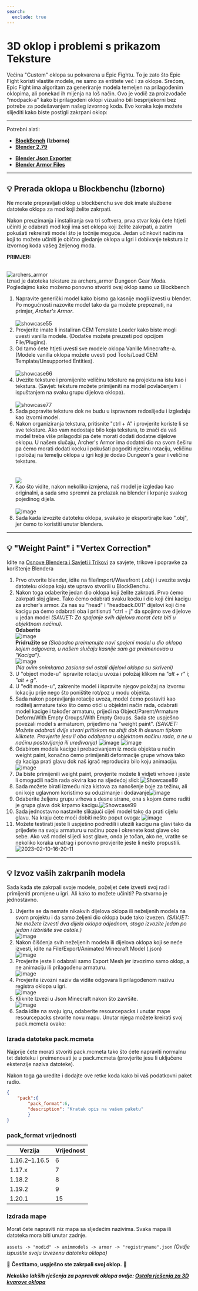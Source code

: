 ```yaml
---
search:
  exclude: true
---
```

# 3D oklop i problemi s prikazom Teksture

Većina "Custom" oklopa su pokvarena u Epic Fightu. To je zato što Epic Fight koristi vlastite modele, ne samo za entitete već i za oklope. Srećom, Epic Fight ima algoritam za generiranje modela temeljen na prilagođenim oklopima, ali ponekad ih mijenja na loš način. Ovo je vodič za proizvođače "modpack-a" kako bi prilagođeni oklopi vizualno bili besprijekorni bez potrebe za podešavanjem našeg izvornog koda. Evo koraka koje možete slijediti kako biste postigli zakrpani oklop:

***
Potrebni alati:<br>

* **[BlockBench](https://www.blockbench.net/) (Izborno)**<br>
* **[Blender 2.79](https://download.blender.org/release/Blender2.79/)**<br>
- **[Blender Json Exporter](https://github.com/Yesssssman/blender-json-exporter)**<br>
- **[Blender Armor Files](https://drive.google.com/file/d/15xYnpmkmlJaEnw3Y7bykpqmjx1Rr9Koh/view?usp=share_link)**<br>

***
## 💡 Prerada oklopa u Blockbenchu (Izborno)
Ne morate prepravljati oklop u blockbenchu sve dok imate službene datoteke oklopa za mod koji želite zakrpati.

Nakon preuzimanja i instaliranja sva tri softvera, prva stvar koju ćete htjeti učiniti je odabrati mod koji ima set oklopa koji želite zakrpati, a zatim pokušati rekreirati model što je točnije moguće. Jedan učinkovit način na koji to možete učiniti je obično gledanje oklopa u Igri i dobivanje tekstura iz izvornog koda vašeg željenog moda.

 **PRIMJER:**

<br>![archers_armor](https://user-images.githubusercontent.com/77132244/215155978-874a293e-71ea-4690-adf3-059e45a37ed8.png) <br>Iznad je datoteka teksture za archers_armor Dungeon Gear Moda. Pogledajmo kako možemo ponovno stvoriti ovaj oklop samo uz Blockbench<br>
1. Napravite generički model kako bismo ga kasnije mogli izvesti u blender. Po mogućnosti nazovite model tako da ga možete prepoznati, na primjer, *Archer's Armor*.<br>  
   ![showcase55](https://user-images.githubusercontent.com/77132244/215159597-aac5fdb1-45f1-4084-8f18-50baae9df6f0.jpg)<br>
2. Provjerite imate li instaliran CEM Template Loader kako biste mogli uvesti vanilla modele. (Dodatke možete preuzeti pod opcijom File/Plugins).<br>
3. Od tamo ćete htjeti uvesti sve modele oklopa Vanille Minecrafte-a. (Modele vanilla oklopa možete uvesti pod Tools/Load CEM Template/Unsupported Entities).<br>  
   ![showcase66](https://user-images.githubusercontent.com/77132244/215161290-8ecb58ec-55e3-4297-8f46-48551a0769d7.jpg)<br>
4. Uvezite teksture i promijenite veličinu teksture na projektu na istu kao i tekstura. (Savjet: teksture možete primijeniti na model povlačenjem i ispuštanjem na svaku grupu dijelova oklopa).<br>  
   ![showcase77](https://user-images.githubusercontent.com/77132244/215230534-6eb84ed6-1afb-4a44-bdf2-3ef98bfccdc6.jpg)<br>
5. Sada popravite teksture dok ne budu u ispravnom redoslijedu i izgledaju kao izvorni model.<br>
6. Nakon organiziranja tekstura, pritisnite "ctrl + A" i provjerite koriste li se sve teksture. Ako vam nedostaje bilo koja tekstura, to znači da vaš model treba više prilagodbi pa ćete morati dodati dodatne dijelove oklopu. U našem slučaju, Archer's Armor ima dodatni dio na svom šeširu pa ćemo morati dodati kocku i pokušati pogoditi njezinu rotaciju, veličinu i položaj na temelju oklopa u igri koji je dodao Dungeon's gear i veličine teksture.<br>  
   <br>  <a href="url"><img src="https://user-images.githubusercontent.com/77132244/215236925-8fcf459a-e972-4f2d-b43d-65667ce39e1e.jpg" align="center" ></a><br>
7. Kao što vidite, nakon nekoliko izmjena, naš model je izgledao kao originalni, a sada smo spremni za prelazak na blender i krpanje svakog pojedinog dijela.<br>  
   ![image](https://user-images.githubusercontent.com/77132244/215238157-3ddd8369-6f04-48f5-8d95-0623d833b3be.png)<br>
8. Sada kada izvozite datoteku oklopa, svakako je eksportirajte kao ".obj", jer ćemo to koristiti unutar blendera.<br>

***
## 💡 "Weight Paint" i "Vertex Correction"
Idite na [Osnove Blendera i Savjeti i Trikovi](Blender_page3) za savjete, trikove i popravke za korištenje Blendera

1. Prvo otvorite blender, idite na file/import/Wavefront (.obj) i uvezite svoju datoteku oklopa koju ste upravo stvorili u BlockBenchu.
2. Nakon toga odaberite jedan dio oklopa koji želite zakrpati. Prvo ćemo zakrpati sloj glave. Tako ćemo odabrati svaku kocku i dio koji čini kacigu za archer's armor. Za nas su "head" i "headback.001" dijelovi koji čine kacigu pa ćemo odabrati oba i pritisnuti "ctrl + j" da spojimo sve dijelove u jedan model _(SAVJET: Za spajanje svih dijelova morat ćete biti u objektnom načinu)_.  
   **Odaberite**  
   ![image](https://user-images.githubusercontent.com/77132244/215290753-d88f7ed2-a32b-43bc-9e33-a35c273d04b9.png)  
   **Pridružite se** _(Slobodno preimenujte novi spojeni model u dio oklopa kojem odgovara, u našem slučaju kasnije sam ga preimenovao u "Kaciga")_.  
   ![image](https://user-images.githubusercontent.com/77132244/215290768-f91985a4-31a5-4606-bd25-91b150ba0119.png)  
   _(Na ovim snimkama zaslona svi ostali dijelovi oklopa su skriveni)_
3. U "object mode-u" ispravite rotaciju uvoza i položaj klikom na _"alt + r"_ i; _"alt + g"_.
4. U "edit mode-u", zakrenite model i ispravite njegov položaj na izvornu lokaciju prije nego što poništite rot/poz u modu objekta.
5. Sada nakon popravljanja rotacije uvoza, model ćemo postaviti kao roditelj armature tako što ćemo otići u objektni način rada, odabrati model kacige i također armaturu, prijeći na Object/Parent/Armature Deform/With Empty Groups/With Empty Groups. Sada ste uspješno povezali model s armaturom, prijeđimo na "weight paint". _(SAVJET: Možete odabrati dvije stvari pritiskom na shift dok ih desnom tipkom kliknete. Provjerite jesu li oba odabrana u objektnom načinu rada, a ne u načinu postavljanja ili uređivanja)_ ![image](https://user-images.githubusercontent.com/77132244/218175943-dcde10ab-9f45-4fb3-a1ec-a2ec7f851483.png) ![image](https://user-images.githubusercontent.com/77132244/218176163-4972a8bf-a70d-4570-aafe-a0b9a0bbcb85.png)
6. Odabirom modela kacige i prebacivanjem iz moda objekta u način weight paint, konačno ćemo primijeniti deformacije grupe vrhova tako da kaciga prati glavu dok naš igrač reproducira bilo koju animaciju. ![image](https://user-images.githubusercontent.com/77132244/218176695-4cfafe68-7010-4450-a5f8-93e3dff1f3dd.png)
7. Da biste primijenili weight paint, provjerite možete li vidjeti vrhove i jeste li omogućili način rada okvira kao na sljedećoj slici: ![Showcase89](https://user-images.githubusercontent.com/77132244/218177435-f9d01478-fbe0-45f9-b754-adf5d2efa745.jpg)
8. Sada možete birati između niza kistova za nanošenje boje za težinu, ali oni koje uglavnom koristimo su oduzimanje i dodavanje![image](https://user-images.githubusercontent.com/77132244/218177593-95794246-6d9a-4caf-afa2-636b784b8d3a.png)
9. Odaberite željenu grupu vrhova s ​​desne strane, ona s kojom ćemo raditi je grupa glava dok krpamo kacigu.![Showcase99](https://user-images.githubusercontent.com/77132244/218178265-69388152-b465-45e5-8ccd-cfe3e430dfb7.jpg)
10. Sada jednostavno nastavite slikajući cijeli model tako da prati cijelu glavu. Na kraju ćete moći dobiti nešto poput ovoga: ![image](https://user-images.githubusercontent.com/77132244/218178527-210b4b77-5f16-4cf7-9310-6c2b3e2ce83a.png)
11. Možete testirati jeste li uspješno podredili i utezili kacigu na glavi tako da prijeđete na svoju armaturu u načinu poze i okrenete kost glave oko sebe. Ako vaš model slijedi kost glave, onda je točan, ako ne, vratite se nekoliko koraka unatrag i ponovno provjerite jeste li nešto propustili. ![2023-02-10-16-20-11](https://user-images.githubusercontent.com/77132244/218179173-df15dcba-97fa-4081-ad1d-cf1ffbcd92e8.gif)
***
## 💡 Izvoz vaših zakrpanih modela
Sada kada ste zakrpali svoje modele, poželjet ćete izvesti svoj rad i primijeniti promjene u igri. Ali kako to možete učiniti? Pa stvarno je jednostavno.

1. Uvjerite se da nemate nikakvih dijelova oklopa ili neželjenih modela na svom projektu i da samo željeni dio oklopa bude tako izvezen. _(SAVJET: Ne možete izvesti dva dijela oklopa odjednom, stoga izvozite jedan po jedan i izbrišite sve ostale.)_  
   ![image](https://user-images.githubusercontent.com/77132244/218179518-18c8d979-68af-44ff-989a-aa55ebb6c239.png)
2. Nakon čišćenja svih neželjenih modela ili dijelova oklopa koji se neće izvesti, idite na File/Export/Animated Minecraft Model (.json)  
   ![image](https://user-images.githubusercontent.com/77132244/218179838-bbc7d557-8525-4ab8-beaf-41211bf334fd.png)
3. Provjerite jeste li odabrali samo Export Mesh jer izvozimo samo oklop, a ne animaciju ili prilagođenu armaturu.  
   ![image](https://user-images.githubusercontent.com/77132244/218179992-0f54bb48-99b6-45c2-8166-107668b200e7.png)
4. Provjerite izvozni naziv da vidite odgovara li prilagođenom nazivu registra oklopa u igri.  
   ![image](https://user-images.githubusercontent.com/77132244/218180136-b229edd0-3941-4a68-b82b-dfc0fcf80bca.png)
5. Kliknite Izvezi u Json Minecraft nakon što završite.  
   ![image](https://user-images.githubusercontent.com/77132244/218180246-7c04c4ad-ad96-4361-b43a-3ff434de419d.png)
6. Sada idite na svoju igru, odaberite resourcepacks i unutar mape resourcepacks stvorite novu mapu. Unutar njega možete kreirati svoj pack.mcmeta ovako:
### Izrada datoteke pack.mcmeta

Najprije ćete morati stvoriti pack.mcmeta tako što ćete napraviti normalnu txt datoteku i preimenovati je u pack.mcmeta (provjerite jesu li uključene ekstenzije naziva datoteke).

Nakon toga ga uredite i dodajte ove retke koda kako bi vaš podatkovni paket radio.
```JSON
{
    "pack":{
        "pack_format":6,
        "description": "Kratak opis na vašem paketu"
        }
}
```

### pack_format vrijednosti

| Verzija       | Vrijednost |
| ------------- | ---------- |
| 1.16.2–1.16.5 | 6          |
| 1.17.x        | 7          |
| 1.18.2        | 8          |
| 1.19.2        | 9          |
| 1.20.1        | 15         |

### Izdrada mape

Morat ćete napraviti niz mapa sa sljedećim nazivima. Svaka mapa ili datoteka mora biti unutar zadnje.

`assets -> "modid" -> animmodels -> armor -> "registryname".json` _(Ovdje ispustite svoju izvezenu datoteku oklopa)_


🎉 **Čestitamo, uspješno ste zakrpali svoj oklop.** 🎉


**_Nekoliko lakših rješenja za popravak oklopa ovdje: [Ostala rješenja za 3D kvarove oklopa](3Darmor_page2.hr.md)_**
